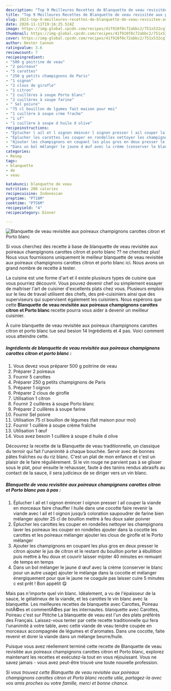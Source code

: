 ```yaml
---
description: "Top 9 Meilleures Recettes de Blanquette de veau revisitée aux poireaux champignons carottes citron et Porto blanc"
title: "Top 9 Meilleures Recettes de Blanquette de veau revisitée aux poireaux champignons carottes citron et Porto blanc"
slug: 2023-top-9-meilleures-recettes-de-blanquette-de-veau-revisitee-aux-poireaux-champignons-carottes-citron-et-porto-blanc
date: 2020-11-11T19:16:25.524Z
image: https://img-global.cpcdn.com/recipes/41f910f0c72abbc2/751x532cq70/blanquette-de-veau-revisitee-aux-poireaux-champignons-carottes-citron-et-porto-blanc-photo-principale-de-la-recette.jpg
thumbnail: https://img-global.cpcdn.com/recipes/41f910f0c72abbc2/751x532cq70/blanquette-de-veau-revisitee-aux-poireaux-champignons-carottes-citron-et-porto-blanc-photo-principale-de-la-recette.jpg
cover: https://img-global.cpcdn.com/recipes/41f910f0c72abbc2/751x532cq70/blanquette-de-veau-revisitee-aux-poireaux-champignons-carottes-citron-et-porto-blanc-photo-principale-de-la-recette.jpg
author: Hester Cannon
ratingvalue: 3.6
reviewcount: 7
recipeingredient:
- "500 g poitrine de veau"
- "2 poireaux"
- "5 carottes"
- "250 g petits champignons de Paris"
- "1 oignon"
- "2 clous de girofle"
- "1 citron"
- "2 cuillères à soupe Porto blanc"
- "2 cuillères à soupe farine"
- " Sel poivre"
- "75 cl bouillon de lgumes fait maison pour moi"
- "1 cuillère à soupe crme frache"
- "1 uf"
- "1 cuillère à soupe d huile d olive"
recipeinstructions:
- "Éplucher l ail et l oignon émincer l oignon presser l ail couper la viande en morceaux faire chauffer l huile dans une cocotte faire revenir la viande avec l ail et l oignon jusqu’à coloration saupoudrer de farine bien mélanger ajouter 25 cl de bouillon mettre à feu doux saler poivrer"
- "Éplucher les carottes les couper en rondelles nettoyer les champignons laver les poireaux les couper en rondelles ajouter dans la cocotte les carottes et les poireaux mélanger ajouter les clous de girofle et le Porto mélanger"
- "Ajouter les champignons en coupant les plus gros en deux presser le citron ajouter le jus de citron et le restant du bouillon porter à ébullition puis mettre à feu doux et couvrir laisser mijoter 40 minutes en remuant de temps en temps"
- "Dans un bol mélanger le jaune d œuf avec la crème (conserver le blanc pour un autre usage) ajouter le mélange dans la cocotte et mélanger énergiquement pour que le jaune ne coagule pas laisser cuire 5 minutes c est prêt ! Bon appétit 😋"
categories:
- Resep
tags:
- blanquette
- de
- veau

katakunci: blanquette de veau 
nutrition: 208 calories
recipecuisine: Indonesian
preptime: "PT18M"
cooktime: "PT56M"
recipeyield: "4"
recipecategory: Dinner

---
```



![Blanquette de veau revisitée aux poireaux champignons carottes citron et Porto blanc](https://img-global.cpcdn.com/recipes/41f910f0c72abbc2/751x532cq70/blanquette-de-veau-revisitee-aux-poireaux-champignons-carottes-citron-et-porto-blanc-photo-principale-de-la-recette.jpg)

Si vous cherchez des recette à base de blanquette de veau revisitée aux poireaux champignons carottes citron et porto blanc ?? ne cherchez plus! Nous vous fournissons uniquement le meilleur blanquette de veau revisitée aux poireaux champignons carottes citron et porto blanc ici. Nous avons un grand nombre de recette à tester.

La cuisine est une forme d'art et il existe plusieurs types de cuisine que vous pourriez découvrir. Vous pouvez devenir chef ou simplement essayer de maîtriser l'art de cuisiner d'excellents plats chez vous. Plusieurs emplois sur le lieu de travail utilisent des chefs, des pré-cuisiniers ainsi que des superviseurs qui supervisent également les cuisiniers. Nous espérons que cette <strong> Blanquette de veau revisitée aux poireaux champignons carottes citron et Porto blanc </strong> recette pourra vous aider à devenir un meilleur cuisinier.

<!--inarticleads1-->

À cuire blanquette de veau revisitée aux poireaux champignons carottes citron et porto blanc tue seul besion 14 Ingrédients et 4 pas. Voici comment vous atteindre cette.

##### Ingrédients de blanquette de veau revisitée aux poireaux champignons carottes citron et porto blanc :

1. Vous devez vous préparer 500 g poitrine de veau
1. Préparer 2 poireaux
1. Fournir 5 carottes
1. Préparer 250 g petits champignons de Paris
1. Préparer 1 oignon
1. Préparer 2 clous de girofle
1. Utilisation 1 citron
1. Fournir 2 cuillères à soupe Porto blanc
1. Préparer 2 cuillères à soupe farine
1. Fournir  Sel poivre
1. Utilisation 75 cl bouillon de légumes (fait maison pour moi)
1. Fournir 1 cuillère à soupe crème fraîche
1. Utilisation 1 œuf
1. Vous avez besoin 1 cuillère à soupe d huile d olive


Découvrez la recette de la Blanquette de veau traditionnelle, un classique du terroir qui fait l&#39;unanimité à chaque bouchée. Servir avec de bonnes pâtes fraîches ou du riz blanc. C&#39;est un plat de mon enfance et c&#39;est un plaisir de le faire régulièrement. Si le vin rouge ne parvient pas à se glisser sous le plat, pour ensuite le rehausser, faute à des tanins rendus abrasifs au contact de la sauce, il sera judicieux de se diriger vers un vin blanc. 

<!--inarticleads2-->

##### Blanquette de veau revisitée aux poireaux champignons carottes citron et Porto blanc pas à pas :

1. Éplucher l ail et l oignon émincer l oignon presser l ail couper la viande en morceaux faire chauffer l huile dans une cocotte faire revenir la viande avec l ail et l oignon jusqu’à coloration saupoudrer de farine bien mélanger ajouter 25 cl de bouillon mettre à feu doux saler poivrer
1. Éplucher les carottes les couper en rondelles nettoyer les champignons laver les poireaux les couper en rondelles ajouter dans la cocotte les carottes et les poireaux mélanger ajouter les clous de girofle et le Porto mélanger
1. Ajouter les champignons en coupant les plus gros en deux presser le citron ajouter le jus de citron et le restant du bouillon porter à ébullition puis mettre à feu doux et couvrir laisser mijoter 40 minutes en remuant de temps en temps
1. Dans un bol mélanger le jaune d œuf avec la crème (conserver le blanc pour un autre usage) ajouter le mélange dans la cocotte et mélanger énergiquement pour que le jaune ne coagule pas laisser cuire 5 minutes c est prêt ! Bon appétit 😋


Mais pas n&#39;importe quel vin blanc. Idéalement, a vu de l&#39;épaisseur de la sauce, le gélatineux de la viande, et les carottes le vin blanc avec la blanquette. Les meilleures recettes de blanquette avec Carottes, Poireau notÃ©es et commentÃ©es par les internautes. blanquette avec Carottes, Poireau c&#39;est sur Ptitche La blanquette de veau est l&#39;un des plats préférés des Français. Laissez-vous tenter par cette recette traditionnelle qui fera l&#39;unanimité à votre table, avec cette viande de veau tendre coupée en morceaux accompagnée de légumes et d&#39;aromates. Dans une cocotte, faite revenir et dorer la viande dans un mélange beurre/huile. 

<!--inarticleads1-->

<p>
Puisque vous avez réellement terminé cette recette de Blanquette de veau revisitée aux poireaux champignons carottes citron et Porto blanc, explorez maintenant les recettes et exécutez-la tout en vous réjouissant. Vous ne savez jamais - vous avez peut-être trouvé une toute nouvelle profession.
</p>

<p>
<i>Si vous trouvez cette Blanquette de veau revisitée aux poireaux champignons carottes citron et Porto blanc recette utile, partagez-la avec vos amis proches ou votre famille, merci et bonne chance.</i>
</p>
